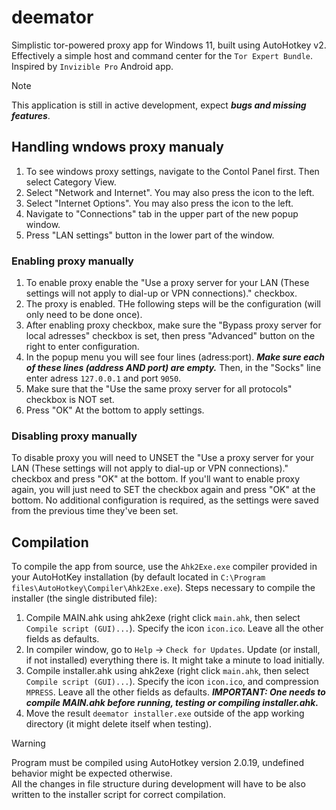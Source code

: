 # **deemator**
Simplistic tor-powered proxy app for Windows 11, built using AutoHotkey v2.  
Effectively a simple host and command center for the `Tor Expert Bundle`.  
Inspired by `Invizible Pro` Android app.
> [!NOTE]
> This application is still in active development, expect ***bugs and missing features***.
## Handling wndows proxy manualy
1. To see windows proxy settings, navigate to the Contol Panel first. Then select Category View.
2. Select "Network and Internet". You may also press the icon to the left.
3. Select "Internet Options". You may also press the icon to the left.
4. Navigate to "Connections" tab in the upper part of the new popup window.
5. Press "LAN settings" button in the lower part of the window.
### Enabling proxy manually
1. To enable proxy enable the "Use a proxy server for your LAN (These settings will not apply to dial-up or VPN connections)." checkbox.
2. The proxy is enabled. THe following steps will be the configuration (will only need to be done once).
3. After enabling proxy checkbox, make sure the "Bypass proxy server for local adresses" checkbox is set, then press "Advanced" button on the right to enter configuration.
4. In the popup menu you will see four lines (adress:port). ***Make sure each of these lines (address AND port) are empty.*** Then, in the "Socks" line enter adress `127.0.0.1` and port `9050`.
5. Make sure that the "Use the same proxy server for all protocols" checkbox is NOT set.
6. Press "OK" At the bottom to apply settings.
### Disabling proxy manually
To disable proxy you will need to UNSET the "Use a proxy server for your LAN (These settings will not apply to dial-up or VPN connections)." checkbox and press "OK" at the bottom. If you'll want to enable proxy again, you will just need to SET the checkbox again and press "OK" at the bottom. No additional configuration is required, as the settings were saved from the previous time they've been set.
## Compilation
To compile the app from source, use the `Ahk2Exe.exe` compiler provided in your AutoHotKey installation (by default located in `C:\Program files\AutoHotkey\Compiler\Ahk2Exe.exe`).
Steps necessary to compile the installer (the single distributed file):
1. Compile MAIN.ahk using ahk2exe (right click `main.ahk`, then select `Compile script (GUI)...`). Specify the icon `icon.ico`. Leave all the other fields as defaults.
2. In compiler window, go to `Help` -> `Check for Updates`. Update (or install, if not installed) everything there is. It might take a minute to load initially.
3. Compile installer.ahk using ahk2exe (right click `main.ahk`, then select `Compile script (GUI)...`). Specify the icon `icon.ico`, and compression `MPRESS`. Leave all the other fields as defaults. ***IMPORTANT: One needs to compile MAIN.ahk before running, testing or compiling installer.ahk.***
4. Move the result `deemator installer.exe` outside of the app working directory (it might delete itself when testing).

> [!WARNING]
> Program must be compiled using AutoHotkey version 2.0.19, undefined behavior might be expected otherwise.  
> All the changes in file structure during development will have to be also written to the installer script for correct compilation.
